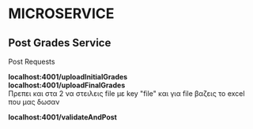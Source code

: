 # MICROSERVICE

## Post Grades Service

Post Requests  

**localhost:4001/uploadInitialGrades**  
**localhost:4001/uploadFinalGrades**  
Πρεπει και στα 2 να στειλεις file με key "file" και για file βαζεις το excel που μας δωσαν  

**localhost:4001/validateAndPost**
